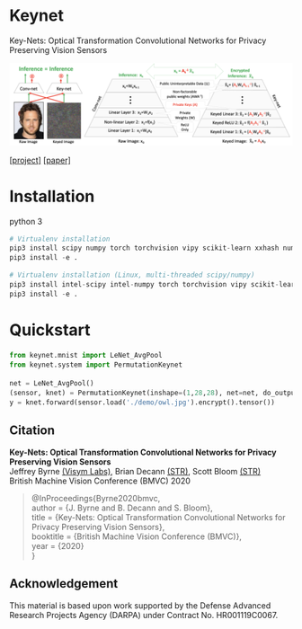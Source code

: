 # Keynet
Key-Nets: Optical Transformation Convolutional Networks for Privacy Preserving Vision Sensors

![Keynet](./docs/keynet_overview.png)

[[project]](https://visym.github.io/keynet)  [[paper]](https://arxiv.org/abs/2008.04469) 


# Installation
python 3

```python
# Virtualenv installation
pip3 install scipy numpy torch torchvision vipy scikit-learn xxhash numba tqdm
pip3 install -e .  
```

```python
# Virtualenv installation (Linux, multi-threaded scipy/numpy)
pip3 install intel-scipy intel-numpy torch torchvision vipy scikit-learn xxhash numba tqdm
pip3 install -e .  
```

# Quickstart
```python
from keynet.mnist import LeNet_AvgPool
from keynet.system import PermutationKeynet

net = LeNet_AvgPool()
(sensor, knet) = PermutationKeynet(inshape=(1,28,28), net=net, do_output_encryption=False)
y = knet.forward(sensor.load('./demo/owl.jpg').encrypt().tensor())
```

## Citation

**Key-Nets: Optical Transformation Convolutional Networks for Privacy Preserving Vision Sensors**  
Jeffrey Byrne [(Visym Labs)](https://visym.com), Brian Decann [(STR)](https://stresearch.com), Scott Bloom [(STR)](https://stresearch.com)  
British Machine Vision Conference (BMVC) 2020  

> @InProceedings{Byrne2020bmvc,  
> author = {J. Byrne and B. Decann and S. Bloom},  
> title = {Key-Nets: Optical Transformation Convolutional Networks for Privacy Preserving Vision Sensors},  
> booktitle = {British Machine Vision Conference (BMVC)},  
> year = {2020}  
> }   
    

## Acknowledgement

This material is based upon work supported by the Defense Advanced Research Projects Agency (DARPA) under Contract No. HR001119C0067. 



